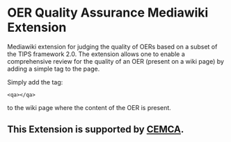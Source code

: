 <h1> OER Quality Assurance Mediawiki Extension </h1>

Mediawiki extension for judging the quality of OERs based on a subset of the TIPS framework 2.0. The extension allows one to enable a comprehensive review for the quality of an OER (present on a wiki page) by adding a simple tag to the page.

Simply add the tag:

<code>&lt;qa&gt;&lt;/qa&gt;</code>
	
to the wiki page where the content of the OER is present.

## This Extension is supported by <a href="http://cemca.org.in/">CEMCA</a>.
